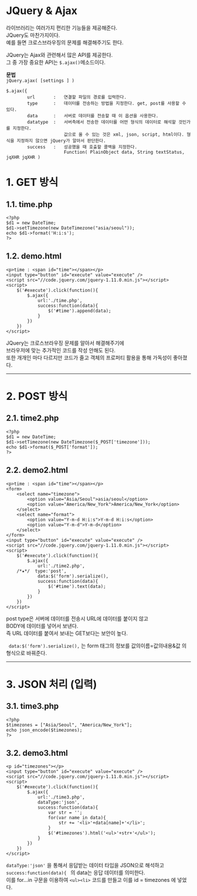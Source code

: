 JQuery & Ajax
=======================
라이브러리는 여러가지 편리한 기능들을 제공해준다.   
JQuery도 마찬가지이다.   
예를 들면 크로스브라우징의 문제를 해결해주기도 한다.  
  
JQuery는 Ajax와 관련해서 많은 API를 제공한다.  
그 중 가장 중요한 API는 ```$.ajax()```메소드이다.      
  
**문법**  
```jQuery.ajax( [settings ] )```
```
$.ajax({
        url       :   연결할 파일의 경로를 입력한다.
        type      :   데이터를 전송하는 방법을 지정한다. get, post를 사용할 수 있다.
        data      :   서버로 데이터를 전송할 때 이 옵션을 사용한다. 
        datatype  :   서버측에서 전송한 데이터를 어떤 형식의 데이터로 해석할 것인가를 지정한다.   
                      값으로 올 수 있는 것은 xml, json, script, html이다. 형식을 지정하지 않으면 jQuery가 알아서 판단한다.
        success   :   성공했을 때 호출할 콜백을 지정한다.
                      Function( PlainObject data, String textStatus, jqXHR jqXHR )
```


# 1. GET 방식
## 1.1. time.php
```
<?php
$d1 = new DateTime;
$d1->setTimezone(new DateTimezone("asia/seoul"));
echo $d1->format('H:i:s');
?>
```
## 1.2. demo.html
```
<p>time : <span id="time"></span></p>
<input type="button" id="execute" value="execute" />
<script src="//code.jquery.com/jquery-1.11.0.min.js"></script>
<script>
    $('#execute').click(function(){
        $.ajax({
            url:'./time.php',
            success:function(data){
                $('#time').append(data);
            }
        })
    })
</script>
```
JQuery는 크로스브라우징 문제를 알아서 해결해주기에   
브라우저에 맞는 추가적인 코드를 작성 안해도 된다.  
또한 개개인 마다 다르지만 코드가 줄고 객체의 프로퍼티 활용을 통해 가독성이 좋아졌다.  

***
# 2. POST 방식
## 2.1. time2.php
```
<?php
$d1 = new DateTime;
$d1->setTimezone(new DateTimezone($_POST['timezone']));
echo $d1->format($_POST['format']);
?>
```   

## 2.2. demo2.html
```
<p>time : <span id="time"></span></p>
<form>
    <select name="timezone">
        <option value="Asia/Seoul">asia/seoul</option>
        <option value="America/New_York">America/New_York</option>
    </select>
    <select name="format">
        <option value="Y-m-d H:i:s">Y-m-d H:i:s</option>
        <option value="Y-m-d">Y-m-d</option>
    </select>
</form>
<input type="button" id="execute" value="execute" />
<script src="//code.jquery.com/jquery-1.11.0.min.js"></script>
<script>
    $('#execute').click(function(){
        $.ajax({
            url:'./time2.php',
    /*★*/  type:'post',
            data:$('form').serialize(),
            success:function(data){
                $('#time').text(data);
            }
        })
    })
</script>
```  
post type은 서버에 데이터를 전송시 URL에 데이터를 붙이지 않고   
BODY에 데이터를 넣어서 보낸다.   
즉 URL 데이터를 붙여서 보내는 GET보다는 보안이 높다.     
   
 ``` data:$('form').serialize(),``` 는 form 태그의 정보를 값의이름=값의내용&값 의 형식으로 바꿔준다.    


***
# 3. JSON 처리 (입력)
## 3.1. time3.php
```
<?php 
$timezones = ["Asia/Seoul", "America/New_York"];
echo json_encode($timezones);
?>
```
## 3.2. demo3.html
```
<p id="timezones"></p>
<input type="button" id="execute" value="execute" />
<script src="//code.jquery.com/jquery-1.11.0.min.js"></script>
<script>
    $('#execute').click(function(){
        $.ajax({
            url:'./time3.php',
            dataType:'json',
            success:function(data){
                var str = '';
                for(var name in data){
                    str += '<li>'+data[name]+'</li>';
                }
                $('#timezones').html('<ul>'+str+'</ul>');
            }
        })
    })
</script>
```
```dataType:'json'``` 을 통해서 응답받는 데이터 타입을 JSON으로 해석하고   
```success:function(data){ ``` 의 data는 응답 데이터를 의미한다.   
이를 for...in 구문을 이용하여 ```<ul><li>``` 코드를 만들고 이를 id = timezones 에 넣었다.  
